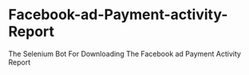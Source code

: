 # Facebook-ad-Payment-activity-Report
The Selenium Bot For Downloading The Facebook ad Payment Activity Report
